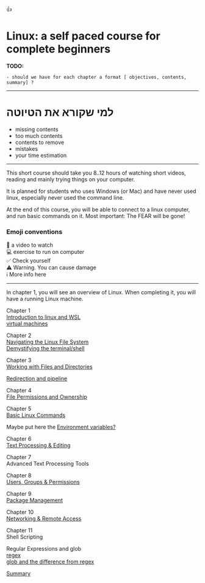 
👍

# Linux: a self paced course for complete beginners

**TODO:**
```
- should we have for each chapter a format [ objectives, contents, summary] ?
```
<hr>


# למי שקורא את הטיוטה
- missing contents
- too much contents
- contents to remove
- mistakes
- your time estimation

----



This short course should take you 8..12 hours of watching short videos, reading and mainly trying things on your computer.

It is planned for students who uses Windows (or Mac) and have never used linux, especially never used the command line.

At the end of this course, you will be able to connect to a linux computer, and run basic commands on it. Most important: The FEAR will be gone!


### Emoji conventions

🎥  a video to watch<br>
💻  exercise to run on computer<br>
✅  Check yourself<br>
⚠️  Warning. You can cause damage<br>
ℹ️  More info here
<hr>

In chapter 1, you will see an overview of Linux. When completing it, you will have a running Linux machine.

Chapter 1<br>
[Introduction to linux and WSL](./01/ch_01.md)<br>
[virtual machines](./01/virtual_machines.md)

Chapter 2<br>
[Navigating the Linux File System](./02/ch_02.md) <br>
[Demystifying the terminal/shell](./02/terminal.md)

Chapter 3<br>
[Working with Files and Directories](./03/ch_03.md)

[Redirection and pipeline](./03/redirection.md)

Chapter 4<br>
[File Permissions and Ownership](./04/ch_04.md)

Chapter 5<br>
[Basic Linux Commands ](./05/ch_05.md)

Maybe put here the [Environment variables?](./02/env_vars.md)

Chapter 6<Br>
[Text Processing & Editing](./06/ch_06.md)

Chapter 7<br>
Advanced Text Processing Tools

Chapter 8<br>
[Users, Groups & Permissions](./08/ch_08.md) 

Chapter 9<br>
[Package Management](./09/ch_09.md)

Chapter 10<br>
[Networking & Remote Access](./10/networking.md)

Chapter 11<br>
Shell Scripting


Regular Expressions and glob<br>
[regex](regex/regex.md)<br>
[glob and the difference from regex](regex/glob.md)

[Summary](summary.md)
